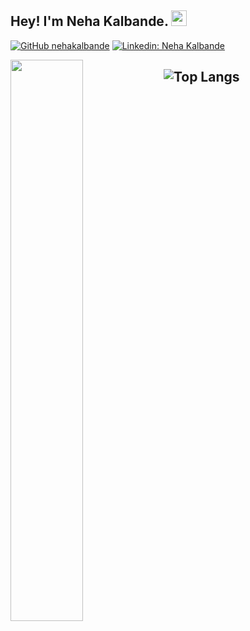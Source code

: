 ## Hey! I'm Neha Kalbande. <img src="https://media.giphy.com/media/hvRJCLFzcasrR4ia7z/giphy.gif" width="25px">

[![GitHub nehakalbande](https://img.shields.io/github/followers/nehakalbande?label=follow&style=social)](https://github.com/nehakalbande)
[![Linkedin: Neha Kalbande](https://img.shields.io/badge/-Neha%20Kalbande-blue?style=flat-square&logo=Linkedin&logoColor=white&link=https://www.linkedin.com/in/neha-kalbande-314ab71a7/)](https://www.linkedin.com/in/neha-kalbande-314ab71a7/)



<!-- [![Neha's GitHub Stats](https://github-readme-stats.vercel.app/api?username=nehakalbande&hide=issues&count_private=true&show_icons=true&theme=calm)](https://github.com/nehakalbande/github-readme-stats) -->
<img align="left" width="48%" src='https://github-readme-stats.vercel.app/api?username=nehakalbande&show_icons=true&theme=radical&count_private=true'/>
<!-- <img align="center" width="48%" src="https://github-readme-streak-stats.herokuapp.com?user=nehakalbande&count_private=true&theme=radical" alt="nehakalbande"/> -->
<!-- ![Ṇeha's github activity graph](https://activity-graph.herokuapp.com/graph?username=nehakalbande&theme=dracula) -->


 
 ![Top Langs](https://github-readme-stats.vercel.app/api/top-langs/?username=nehakalbande&theme=dark&layout=compact&align=right&width=48%)
---
<!--
**nehakalbande/nehakalbande** is a ✨ _special_ ✨ repository because its `README.md` (this file) appears on your GitHub profile.

Here are some ideas to get you started:

- 🔭 I’m currently working on ...
- 🌱 I’m currently learning ...
- 👯 I’m looking to collaborate on ...
- 🤔 I’m looking for help with ...
- 💬 Ask me about ...
- 📫 How to reach me: ...
- 😄 Pronouns: ...
- ⚡ Fun fact: ...
-->
